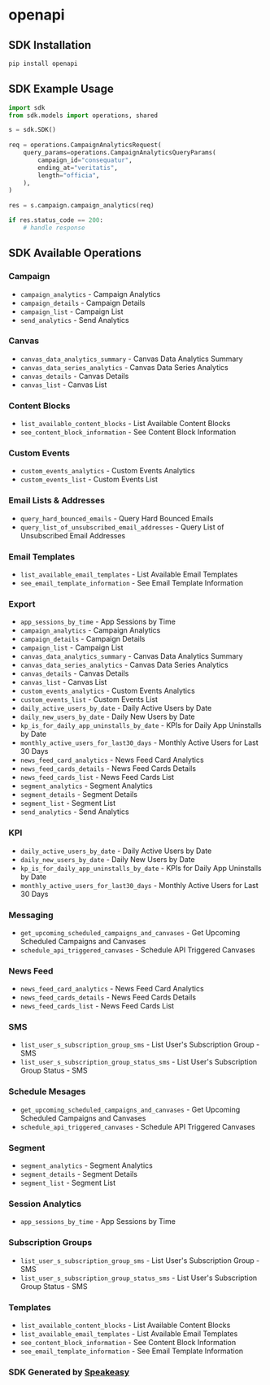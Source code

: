 # openapi

<!-- Start SDK Installation -->
## SDK Installation

```bash
pip install openapi
```
<!-- End SDK Installation -->

<!-- Start SDK Example Usage -->
## SDK Example Usage

```python
import sdk
from sdk.models import operations, shared

s = sdk.SDK()
    
req = operations.CampaignAnalyticsRequest(
    query_params=operations.CampaignAnalyticsQueryParams(
        campaign_id="consequatur",
        ending_at="veritatis",
        length="officia",
    ),
)
    
res = s.campaign.campaign_analytics(req)

if res.status_code == 200:
    # handle response
```
<!-- End SDK Example Usage -->

<!-- Start SDK Available Operations -->
## SDK Available Operations

### Campaign

* `campaign_analytics` - Campaign Analytics
* `campaign_details` - Campaign Details
* `campaign_list` - Campaign List
* `send_analytics` - Send Analytics

### Canvas

* `canvas_data_analytics_summary` - Canvas Data Analytics Summary
* `canvas_data_series_analytics` - Canvas Data Series Analytics
* `canvas_details` - Canvas Details
* `canvas_list` - Canvas List

### Content Blocks

* `list_available_content_blocks` - List Available Content Blocks
* `see_content_block_information` - See Content Block Information

### Custom Events

* `custom_events_analytics` - Custom Events Analytics
* `custom_events_list` - Custom Events List

### Email Lists & Addresses

* `query_hard_bounced_emails` - Query Hard Bounced Emails
* `query_list_of_unsubscribed_email_addresses` - Query List of Unsubscribed Email Addresses

### Email Templates

* `list_available_email_templates` - List Available Email Templates
* `see_email_template_information` - See Email Template Information

### Export

* `app_sessions_by_time` - App Sessions by Time
* `campaign_analytics` - Campaign Analytics
* `campaign_details` - Campaign Details
* `campaign_list` - Campaign List
* `canvas_data_analytics_summary` - Canvas Data Analytics Summary
* `canvas_data_series_analytics` - Canvas Data Series Analytics
* `canvas_details` - Canvas Details
* `canvas_list` - Canvas List
* `custom_events_analytics` - Custom Events Analytics
* `custom_events_list` - Custom Events List
* `daily_active_users_by_date` - Daily Active Users by Date
* `daily_new_users_by_date` - Daily New Users by Date
* `kp_is_for_daily_app_uninstalls_by_date` - KPIs for Daily App Uninstalls by Date
* `monthly_active_users_for_last30_days` - Monthly Active Users for Last 30 Days
* `news_feed_card_analytics` - News Feed Card Analytics
* `news_feed_cards_details` - News Feed Cards Details
* `news_feed_cards_list` - News Feed Cards List
* `segment_analytics` - Segment Analytics
* `segment_details` - Segment Details
* `segment_list` - Segment List
* `send_analytics` - Send Analytics

### KPI

* `daily_active_users_by_date` - Daily Active Users by Date
* `daily_new_users_by_date` - Daily New Users by Date
* `kp_is_for_daily_app_uninstalls_by_date` - KPIs for Daily App Uninstalls by Date
* `monthly_active_users_for_last30_days` - Monthly Active Users for Last 30 Days

### Messaging

* `get_upcoming_scheduled_campaigns_and_canvases` - Get Upcoming Scheduled Campaigns and Canvases
* `schedule_api_triggered_canvases` - Schedule API Triggered Canvases

### News Feed

* `news_feed_card_analytics` - News Feed Card Analytics
* `news_feed_cards_details` - News Feed Cards Details
* `news_feed_cards_list` - News Feed Cards List

### SMS

* `list_user_s_subscription_group_sms` - List User's Subscription Group - SMS
* `list_user_s_subscription_group_status_sms` - List User's  Subscription Group Status - SMS

### Schedule Mesages

* `get_upcoming_scheduled_campaigns_and_canvases` - Get Upcoming Scheduled Campaigns and Canvases
* `schedule_api_triggered_canvases` - Schedule API Triggered Canvases

### Segment

* `segment_analytics` - Segment Analytics
* `segment_details` - Segment Details
* `segment_list` - Segment List

### Session Analytics

* `app_sessions_by_time` - App Sessions by Time

### Subscription Groups

* `list_user_s_subscription_group_sms` - List User's Subscription Group - SMS
* `list_user_s_subscription_group_status_sms` - List User's  Subscription Group Status - SMS

### Templates

* `list_available_content_blocks` - List Available Content Blocks
* `list_available_email_templates` - List Available Email Templates
* `see_content_block_information` - See Content Block Information
* `see_email_template_information` - See Email Template Information

<!-- End SDK Available Operations -->

### SDK Generated by [Speakeasy](https://docs.speakeasyapi.dev/docs/using-speakeasy/client-sdks)
